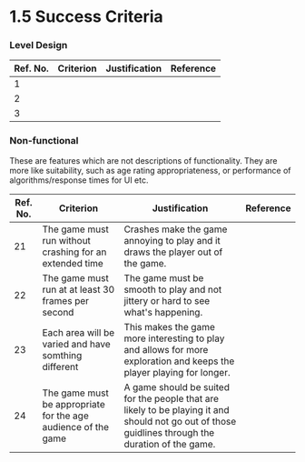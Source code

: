 # 1.5 Success Criteria

### Level Design

| Ref. No. | Criterion | Justification | Reference |
| -------- | --------- | ------------- | --------- |
| 1        |           |               |           |
| 2        |           |               |           |
| 3        |           |               |           |

### Non-functional

These are features which are not descriptions of functionality. They are more like suitability, such as age rating appropriateness, or performance of algorithms/response times for UI etc.

| Ref. No. | Criterion                                                     | Justification                                                                                                                                      | Reference |
| -------- | ------------------------------------------------------------- | -------------------------------------------------------------------------------------------------------------------------------------------------- | --------- |
| 21       | The game must run without crashing for an extended time       | Crashes make the game annoying to play and it draws the player out of the game.                                                                    |           |
| 22       | The game must run at at least 30 frames per second            | The game must be smooth to play and not jittery or hard to see what's happening.                                                                   |           |
| 23       | Each area will be varied and have somthing different          | This makes the game more interesting to play and allows for more exploration and keeps the player playing for longer.                              |           |
| 24       | The game must be appropriate for the age audience of the game | A game should be suited for the people that are likely to be playing it and should not go out of those guidlines through the duration of the game. |           |
